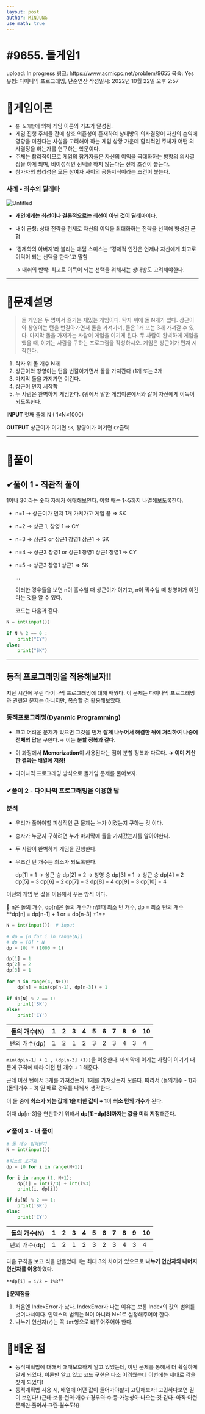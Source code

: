 ```yaml
---
layout: post
author: MINJUNG
use_math: true
---
```


# #9655. 돌게임1

upload: In progress
링크: https://www.acmicpc.net/problem/9655
복습: Yes
유형: 다이나믹 프로그래밍, 단순연산
작성일시: 2022년 10월 22일 오후 2:57

# 🎯게임이론

- `폰 노이만`에 의해 게임 이론의 기초가 달성됨.
- 게임 진행 주체들 간에 상호 의존성이 존재하여 상대방의 의사결정이 자신의 손익에 영향을 미친다는 사실을 고려해야 하는 게임 상황 가운데 합리적인 주체가 어떤 의사결정을 하는가를 연구하는 학문이다.
- 주체는 합리적이므로 게임의 참가자들은 자신의 이익을 극대화하는 방향의 의사결정을 하게 되며, 비이성적인 선택을 하지 않는다는 전제 조건이 붙는다.
- 참가자의 합리성은 모든 참여자 사이의 공통지식이라는 조건이 붙는다.

### 사례 - 죄수의 딜레마

![Untitled](#9655%20%E1%84%83%E1%85%A9%E1%86%AF%E1%84%80%E1%85%A6%E1%84%8B%E1%85%B5%E1%86%B71%20f579b12e8f3c4fcdab974c4bbd18562c/Untitled.png)

- **개인에게는 최선이나 결론적으로는 최선이 아닌 것이 딜레마**이다.
- 내쉬 균형: 상대 전략을 전제로 자신의 이익을 최대화하는 전략을 선택해 형성된 균형
- ‘경제학의 아버지’라 불리는 애덤 스미스는 “경제적 인간은 언제나 자신에게 최고로 이익이 되는 선택을 한다”고 말함
  
    → 내쉬의 반박: 최고로 이득이 되는 선택을 위해서는 상대방도 고려해야한다.
    

---

# 📑문제설명

> 돌 게임은 두 명이서 즐기는 재밌는 게임이다. 탁자 위에 돌 N개가 있다. 상근이와 창영이는 턴을 번갈아가면서 돌을 가져가며, 돌은 1개 또는 3개 가져갈 수 있다. 마지막 돌을 가져가는 사람이 게임을 이기게 된다. 두 사람이 완벽하게 게임을 했을 때, 이기는 사람을 구하는 프로그램을 작성하시오. 게임은 상근이가 먼저 시작한다.
> 
1. 탁자 위 돌 개수 N개
2. 상근이와 창영이는 턴을 번갈아가면서 돌을 가져간다 (1개 또는 3개
3. 마지막 돌을 가져가면 이긴다.
4. 상근이 먼저 시작함
5. 두 사람은 완벽하게 게임한다. (위에서 말한 게임이론에서와 같이 자신에게 이득이 되도록한다.

**INPUT**
첫째 줄에 N ( 1≤N≤1000)

**OUTPUT**
상근이가 이기면 `SK`, 창영이가 이기면 `CY`출력

---

# 🧐풀이

## ✔풀이 1 - 직관적 풀이

1이나 3이라는 숫자 자체가 애매해보인다. 이럴 때는 1~5까지 나열해보도록한다.

- n=1 → 상근이가 먼저 1개 가져가고 게임 끝 ⇒ SK
- n=2 → 상근 1, 창영 1 ⇒ CY
- n=3 → 상근3 or 상근1 창영1 상근1 ⇒ SK
- n=4 → 상근3 창영1 or 상근1 창영1 상근1 창영1 ⇒ CY
- n=5 → 상근3 창영1 상근1 ⇒ SK
  
    …
    
    이러한 경우들을 보면 n이 홀수일 때 상근이가 이기고, n이 짝수일 때 창영이가 이긴다는 것을 알 수 있다.
    
    코드는 다음과 같다.
    

```python
N = int(input())
 
if N % 2 == 0 :
    print("CY")
else:
    print("SK")
```

---

## 동적 프로그래밍을 적용해보자!!

지난 시간에 우린 다이나믹 프로그래밍에 대해 배웠다. 이 문제는 다이나믹 프로그래밍과 관련된 문제는 아니지만, 복습할 겸 활용해보았다.

### 동적프로그래밍(Dyanmic Programming)

- 크고 어려운 문제가 있으면 그것을 먼저 **잘게 나누어서 해결한 뒤에 처리하여 나중에 전체의 답**을 구한다.→ 이는 **분할 정복과 같다.**
- 이 과정에서 **Memorization**이 사용된다는 점이 분할 정복과 다르다.
**→ 이미 계산한 결과는 배열에 저장!**

- 다이나믹 프로그래밍 방식으로 돌게임 문제를 풀어보자.

### ✔풀이 2 - 다이나믹 프로그래밍을 이용한 답

### 분석

- 우리가 풀어야할 피상적인 큰 문제는 누가 이겼는지 구하는 것 이다.
- 승자가 누군지 구하려면 누가 마지막에 돌을 가져갔는지를 알아야한다.
- 두 사람이 완벽하게 게임을 진행한다.
- 무조건 턴 개수는 최소가 되도록한다.
  
    dp[1] = 1 → 상근 승
    dp[2] = 2 → 창영 승
    dp[3] = 1 → 상근 승
    dp[4] = 2  
    dp[5] = 3
    dp[6] = 2
    dp[7] = 3
    dp[8] = 4
    dp[9] = 3
    dp[10] = 4
    

이전의 게임 턴 값을 이용해서 푸는 방식 이다.

<aside>
📍 n은 돌의 개수, dp[n]은 돌의 개수가 n일때 최소 턴 개수, dp = 최소 턴의 개수
**dp[n] = dp[n-1] + 1 or = dp[n-3] +1**

</aside>

```python
N = int(input())  # input
 
# dp = [0 for i in range(N)]
# dp = [0] * N
dp = [0] * (1000 + 1)

dp[1] = 1
dp[2] = 2
dp[3] = 1
 
for n in range(4, N+1):
    dp[n] = min(dp[n-1], dp[n-3]) + 1
 
if dp[N] % 2 == 1:
    print('SK')
else:
    print('CY')
```

| 돌의 개수(N) | 1 | 2 | 3 | 4 | 5 | 6 | 7 | 8 | 9 | 10 |
| --- | --- | --- | --- | --- | --- | --- | --- | --- | --- | --- |
| 턴의 개수(dp) | 1 | 2 | 1 | 2 | 3 | 2 | 3 | 4 | 3 | 4 |

`min(dp[n-1] + 1 , (dp[n-3] +1))`을 이용한다. 마지막에 이기는 사람이 이기기 때문에 규칙에 따라 이전 턴 개수 + 1 해준다.

근데 이전 턴에서 3개를 가져갔는지, 1개를 가져갔는지 모른다. 따라서 (돌의개수 - 1)과 (돌의개수 - 3) 일 때로 경우를 나눠서 생각한다.

이 둘 중에 **최소가 되는 값에 1을 더한 값이  + 1**이 **최소 턴의 개수**가 된다. 

이때 dp[n-3]을 연산하기 위해서 **dp[1]~dp[3]까지는 값을 미리 지정**해준다. 

### ✔풀이 3 - 내 풀이

```python
# 돌 개수 입력받기
N = int(input())
 
#리스트 초기화
dp = [0 for i in range(N+1)]

for i in range (1, N+1):
    dp[i] = int(i/3) + int(i%3) 
    print(i, dp[i])

if dp[N] % 2 == 1:
    print('SK')
else:
    print('CY')
```

| 돌의 개수(N) | 1 | 2 | 3 | 4 | 5 | 6 | 7 | 8 | 9 | 10 |
| --- | --- | --- | --- | --- | --- | --- | --- | --- | --- | --- |
| 턴의 개수(dp) | 1 | 2 | 1 | 2 | 3 | 2 | 3 | 4 | 3 | 4 |

다음 규칙을 보고 식을 만들었다. i는 최대 3의 차이가 있으므로 **나누기 연산자와 나머지 연산자를 이용**하였다. 

`**dp[i] = i/3 + i%3`** 

**🚨문제점들** 

1. 처음엔 IndexError가 났다. IndexError가 나는 이유는 보통 Index의 값의 범위를 벗어나서이다. 인덱스의 범위는 N이 아니라 N+1로 설정해주어야 한다.
2. 나누기 연산자(`/`)는 꼭 `int`형으로 바꾸어주어야 한다. 

# 📌배운 점

- 동적계획법에 대해서 애매모호하게 알고 있었는데, 이번 문제를 통해서 더 확실하게 알게 되었다. 이론만 알고 있고 코드 구현은 다소 어려웠는데 이번에는 제대로 감을 찾게 되었다!
- 동적계획법 사용 시, 배열에 어떤 값이 들어가야할지 고민해보자! 고민하다보면 길이 보인다! 
~~(근데 보통 턴의 개수 / 경우의 수 등 가능성이 나오는 것 같다. 아직 이런 문제만 풀어서 그런 걸수도!))~~